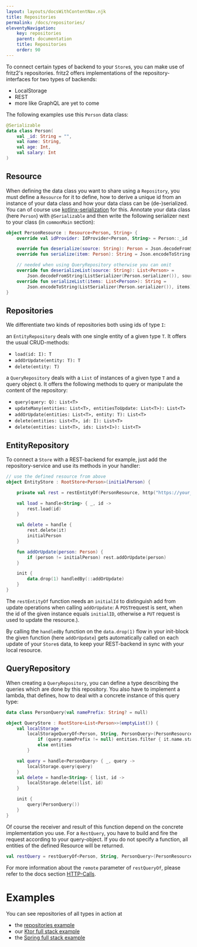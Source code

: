 ```yaml
---
layout: layouts/docsWithContentNav.njk 
title: Repositories
permalink: /docs/repositories/
eleventyNavigation:
    key: repositories
    parent: documentation
    title: Repositories
    order: 90
---
```


To connect certain types of backend to your `Store`s, you can make use of fritz2's repositories. fritz2 offers
implementations of the repository-interfaces for two types of backends:

* LocalStorage
* REST
* more like GraphQL are yet to come

The following examples use this `Person` data class:

```kotlin
@Serializable
data class Person(
    val _id: String = "",
    val name: String,
    val age: Int,
    val salary: Int
)
```

## Resource

When defining the data class you want to share using a `Repository`, you must define a `Resource` for it to define, how
to derive a unique id from an instance of your data class and how your data class can be (de-)serialized. You can of
course use [kotlinx-serialization](https://github.com/Kotlin/kotlinx.serialization)
for this. Annotate your data class (here `Person`) with `@Serializable` and then write the following serializer next to
your class (in `commonMain` section):

```kotlin
object PersonResource : Resource<Person, String> {
    override val idProvider: IdProvider<Person, String> = Person::_id

    override fun deserialize(source: String): Person = Json.decodeFromString(Person.serializer(), source)
    override fun serialize(item: Person): String = Json.encodeToString(Person.serializer(), item)

    // needed when using QueryRepository otherwise you can omit
    override fun deserializeList(source: String): List<Person> =
        Json.decodeFromString(ListSerializer(Person.serializer()), source)
    override fun serializeList(items: List<Person>): String =
        Json.encodeToString(ListSerializer(Person.serializer()), items)
}
```

## Repositories

We differentiate two kinds of repositories both using ids of type `I`:

an `EntityRepository` deals with one single entity of a given type `T`. 
It offers the usual CRUD-methods:
* `load(id: I): T`
* `addOrUpdate(entity: T): T`
* `delete(entity: T)`
  
a `QueryRepository` deals with a `List` of instances of a given type `T` and a query object `Q`. 
It offers the following methods to query or manipulate the content of the repository:
* `query(query: Q): List<T>`
* `updateMany(entities: List<T>, entitiesToUpdate: List<T>): List<T>`
* `addOrUpdate(entities: List<T>, entity: T): List<T>`
* `delete(entities: List<T>, id: I): List<T>`
* `delete(entities: List<T>, ids: List<I>): List<T>`
  
  
## EntityRepository

To connect a `Store` with a REST-backend for example, just add the repository-service and use its methods in your
handler:

```kotlin
// use the defined resource from above
object EntityStore : RootStore<Person>(initialPerson) {

    private val rest = restEntityOf(PersonResource, http("https://your_api_endpoint"), initialId = "")

    val load = handle<String> { _, id ->
        rest.load(id)
    }

    val delete = handle {
        rest.delete(it)
        initialPerson
    }

    fun addOrUpdate(person: Person) {
        if (person != initialPerson) rest.addOrUpdate(person)
    }

    init {
        data.drop(1) handledBy(::addOrUpdate)
    }
}
```

The `restEntityOf` function needs an `initialId` to distinguish add from update operations when calling `addOrUpdate`: 
A `POST`request is sent, when the id of the given instance equals `initialID`, otherwise a `PUT` request is used to 
update the resource.).

By calling the `handledBy` function on the `data.drop(1)` flow in your init-block the given function (here `addOrUpdate`)
gets automatically called on each update of your `Store`s data, to keep your REST-backend in sync with your local resource.

## QueryRepository

When creating a `QueryRepository`, you can define a type describing the queries which are done by this repository. 
You
also have to implement a lambda, that defines, how to deal with a concrete instance of this query type:

```kotlin
data class PersonQuery(val namePrefix: String? = null)

object QueryStore : RootStore<List<Person>>(emptyList()) {
    val localStorage =
        localStorageQueryOf<Person, String, PersonQuery>(PersonResource, "your prefix") { entities, query ->
            if (query.namePrefix != null) entities.filter { it.name.startsWith(query.namePrefix) }
            else entities
        }

    val query = handle<PersonQuery> { _, query ->
        localStorage.query(query)
    }
    val delete = handle<String> { list, id ->
        localStorage.delete(list, id)
    }

    init {
        query(PersonQuery())
    }
}
```

Of course the receiver and result of this function depend on the concrete implementation you use. For a `RestQuery`, you
have to build and fire the request according to your query-object. If you do not specify a function, all entities of the
defined Resource will be returned.

```kotlin
val restQuery = restQueryOf<Person, String, PersonQuery>(PersonResource, "https://your_api_endpoint", initialId = "")
```

For more information about the `remote` parameter of `restQueryOf`, please refer to the docs
section [HTTP-Calls](/docs/http).

# Examples

You can see repositories of all types in action at

* the [repositories example](https://examples.fritz2.dev/repositories/build/distributions/index.html)
* our [Ktor full stack example](https://github.com/jamowei/fritz2-ktor-todomvc)
* the [Spring full stack example](https://github.com/jamowei/fritz2-spring-todomvc) 

